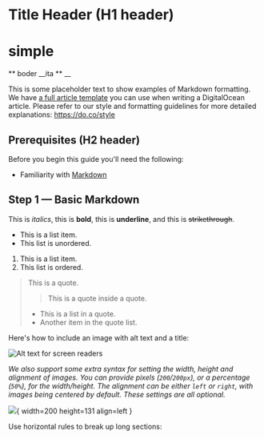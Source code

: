 # Title Header (H1 header)

# simple

** boder \_\_ita ** \_\_

This is some placeholder text to show examples of Markdown formatting. We have
[a full article template](https://github.com/do-community/do-article-templates)
you can use when writing a DigitalOcean article. Please refer to our style and
formatting guidelines for more detailed explanations: <https://do.co/style>

## Prerequisites (H2 header)

Before you begin this guide you'll need the following:

- Familiarity with [Markdown](https://daringfireball.net/projects/markdown/)

## Step 1 — Basic Markdown

This is _italics_, this is **bold**, this is **underline**, and this is
~~strikethrough~~.

- This is a list item.
- This list is unordered.

1. This is a list item.
2. This list is ordered.

> This is a quote.
>
> > This is a quote inside a quote.
>
> - This is a list in a quote.
> - Another item in the quote list.

Here's how to include an image with alt text and a title:

![Alt text for screen readers](https://assets.digitalocean.com/logos/DO_Logo_horizontal_blue.png 'DigitalOcean Logo')

_We also support some extra syntax for setting the width, height and alignment
of images. You can provide pixels (`200`/`200px`), or a percentage (`50%`), for
the width/height. The alignment can be either `left` or `right`, with images
being centered by default. These settings are all optional._

![](https://assets.digitalocean.com/public/mascot.png){ width=200 height=131
align=left }

Use horizontal rules to break up long sections:
